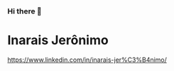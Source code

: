 ### Hi there 👋

<!--
**inarais/inarais** is a ✨ _special_ ✨ repository because its `README.md` (this file) appears on your GitHub profile.

Here are some ideas to get you started:

- 🔭 I’m currently working on ...
- 🌱 I’m currently learning ...
- 👯 I’m looking to collaborate on ...
- 🤔 I’m looking for help with ...
- 💬 Ask me about ...
- 📫 How to reach me: ...
- 😄 Pronouns: ...
- ⚡ Fun fact: ...
-->
# Inarais Jerônimo
<script src="//platform.linkedin.com/in.js" type="text/javascript"> lang: pt_BR</script><script type="IN/Share" data-url="LINK"></script>
https://www.linkedin.com/in/inarais-jer%C3%B4nimo/
